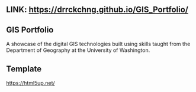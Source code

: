## LINK: https://drrckchng.github.io/GIS_Portfolio/

## GIS Portfolio
A showcase of the digital GIS technologies built using skills taught from the Department of Geography at the University of Washington.

## Template
https://html5up.net/
